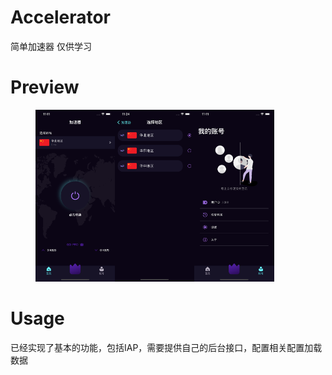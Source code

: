 # Accelerator
简单加速器 仅供学习

# Preview

<figure class="third">
<img src="https://github.com/imWalsh/Accelerator/blob/main/Resources/1.png" width="30%"><img src="https://github.com/imWalsh/Accelerator/blob/main/Resources/2.png" width="30%"><img src="https://github.com/imWalsh/Accelerator/blob/main/Resources/3.png" width="30%">
</figure>

# Usage

已经实现了基本的功能，包括IAP，需要提供自己的后台接口，配置相关配置加载数据

